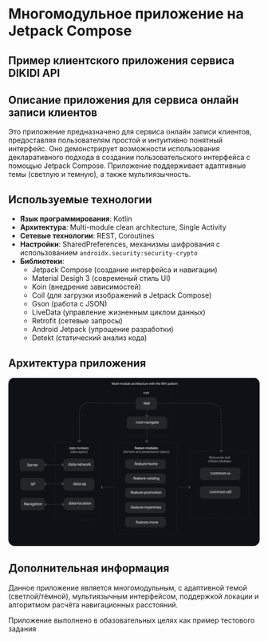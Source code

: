 # Многомодульное приложение на Jetpack Compose

## Пример клиентского приложения сервиса DIKIDI API

## Описание приложения для сервиса онлайн записи клиентов
Это приложение предназначено для сервиса онлайн записи клиентов, предоставляя пользователям простой и интуитивно понятный интерфейс.
Оно демонстрирует возможности использования декларативного подхода в создании пользовательского интерфейса с помощью Jetpack Compose.
Приложение поддерживает адаптивные темы (светлую и темную), а также мультиязычность.

## Используемые технологии
- **Язык программирования**: Kotlin
- **Архитектура**: Multi-module clean architecture, Single Activity
- **Сетевые технологии**: REST, Coroutines
- **Настройки**: SharedPreferences,  механизмы шифрования с использованием `androidx.security:security-crypto`
- **Библиотеки**:
  - Jetpack Compose (создание интерфейса и навигации)
  - Material Desigh 3 (современый стиль UI)
  - Koin (внедрение зависимостей)
  - Coil (для загрузки изображений в Jetpack Compose)
  - Gson (работа с JSON)
  - LiveData (управление жизненным циклом данных)
  - Retrofit (сетевые запросы)
  - Android Jetpack (упрощение разработки)
  - Detekt (статический анализ кода)

## Архитектура приложения

![Архитектура](./media/architecture_diagram.png)

## Дополнительная информация
Данное приложение является многомодульным, с адаптивной темой (светлой/тёмной), мультиязычным интерфейсом,
поддержкой локации и алгоритмом расчёта навигационных расстояний.

Приложение выполнено в обазовательных целях как пример тестового задания
